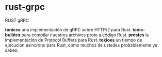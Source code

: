# rust-grpc
RUST gRPC


**tonices** una implementación de gRPC sobre HTTP/2 para Rust.
**tonic-buildes** para compilar nuestros archivos proto a código Rust.
**prostes** la implementación de Protocol Buffers para Rust.
**tokioes** un tiempo de ejecución asíncrono para Rust, como muchos de ustedes probablemente ya saben.